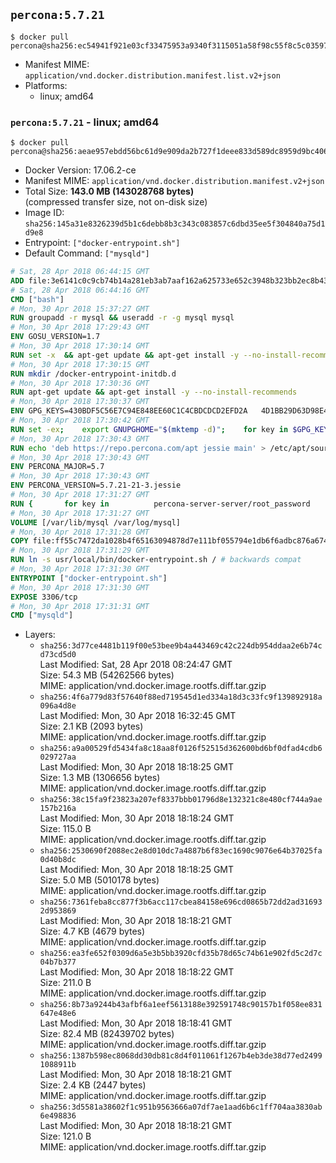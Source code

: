## `percona:5.7.21`

```console
$ docker pull percona@sha256:ec54941f921e03cf33475953a9340f3115051a58f98c55f8c5c03597ae7cd942
```

-	Manifest MIME: `application/vnd.docker.distribution.manifest.list.v2+json`
-	Platforms:
	-	linux; amd64

### `percona:5.7.21` - linux; amd64

```console
$ docker pull percona@sha256:aeae957ebdd56bc61d9e909da2b727f1deee833d589dc8959d9bc4065fc3cf30
```

-	Docker Version: 17.06.2-ce
-	Manifest MIME: `application/vnd.docker.distribution.manifest.v2+json`
-	Total Size: **143.0 MB (143028768 bytes)**  
	(compressed transfer size, not on-disk size)
-	Image ID: `sha256:145a31e8326239d5b1c6debb8b3c343c083857c6dbd35ee5f304840a75d1d9e8`
-	Entrypoint: `["docker-entrypoint.sh"]`
-	Default Command: `["mysqld"]`

```dockerfile
# Sat, 28 Apr 2018 06:44:15 GMT
ADD file:3e6141c0c9cb74b14a281eb3ab7aaf162a625733e652c3948b323bb2ec8b4343 in / 
# Sat, 28 Apr 2018 06:44:16 GMT
CMD ["bash"]
# Mon, 30 Apr 2018 15:37:27 GMT
RUN groupadd -r mysql && useradd -r -g mysql mysql
# Mon, 30 Apr 2018 17:29:43 GMT
ENV GOSU_VERSION=1.7
# Mon, 30 Apr 2018 17:30:14 GMT
RUN set -x 	&& apt-get update && apt-get install -y --no-install-recommends ca-certificates wget && rm -rf /var/lib/apt/lists/* 	&& wget -O /usr/local/bin/gosu "https://github.com/tianon/gosu/releases/download/$GOSU_VERSION/gosu-$(dpkg --print-architecture)" 	&& wget -O /usr/local/bin/gosu.asc "https://github.com/tianon/gosu/releases/download/$GOSU_VERSION/gosu-$(dpkg --print-architecture).asc" 	&& export GNUPGHOME="$(mktemp -d)" 	&& gpg --keyserver ha.pool.sks-keyservers.net --recv-keys B42F6819007F00F88E364FD4036A9C25BF357DD4 	&& gpg --batch --verify /usr/local/bin/gosu.asc /usr/local/bin/gosu 	&& rm -r "$GNUPGHOME" /usr/local/bin/gosu.asc 	&& chmod +x /usr/local/bin/gosu 	&& gosu nobody true 	&& apt-get purge -y --auto-remove ca-certificates wget
# Mon, 30 Apr 2018 17:30:15 GMT
RUN mkdir /docker-entrypoint-initdb.d
# Mon, 30 Apr 2018 17:30:36 GMT
RUN apt-get update && apt-get install -y --no-install-recommends 		apt-transport-https ca-certificates 		pwgen 	&& rm -rf /var/lib/apt/lists/*
# Mon, 30 Apr 2018 17:30:37 GMT
ENV GPG_KEYS=430BDF5C56E7C94E848EE60C1C4CBDCDCD2EFD2A 	4D1BB29D63D98E422B2113B19334A25F8507EFA5
# Mon, 30 Apr 2018 17:30:42 GMT
RUN set -ex; 	export GNUPGHOME="$(mktemp -d)"; 	for key in $GPG_KEYS; do 		gpg --keyserver ha.pool.sks-keyservers.net --recv-keys "$key"; 	done; 	gpg --export $GPG_KEYS > /etc/apt/trusted.gpg.d/percona.gpg; 	rm -r "$GNUPGHOME"; 	apt-key list
# Mon, 30 Apr 2018 17:30:43 GMT
RUN echo 'deb https://repo.percona.com/apt jessie main' > /etc/apt/sources.list.d/percona.list
# Mon, 30 Apr 2018 17:30:43 GMT
ENV PERCONA_MAJOR=5.7
# Mon, 30 Apr 2018 17:30:43 GMT
ENV PERCONA_VERSION=5.7.21-21-3.jessie
# Mon, 30 Apr 2018 17:31:27 GMT
RUN { 		for key in 			percona-server-server/root_password 			percona-server-server/root_password_again 			"percona-server-server-$PERCONA_MAJOR/root-pass" 			"percona-server-server-$PERCONA_MAJOR/re-root-pass" 		; do 			echo "percona-server-server-$PERCONA_MAJOR" "$key" password 'unused'; 		done; 	} | debconf-set-selections 	&& apt-get update 	&& apt-get install -y 		percona-server-server-$PERCONA_MAJOR=$PERCONA_VERSION 	&& rm -rf /var/lib/apt/lists/* 	&& sed -ri 's/^user\s/#&/' /etc/mysql/my.cnf 	&& rm -rf /var/lib/mysql && mkdir -p /var/lib/mysql /var/run/mysqld 	&& chown -R mysql:mysql /var/lib/mysql /var/run/mysqld 	&& chmod 777 /var/run/mysqld 	&& find /etc/mysql/ -name '*.cnf' -print0 		| xargs -0 grep -lZE '^(bind-address|log)' 		| xargs -rt -0 sed -Ei 's/^(bind-address|log)/#&/' 	&& echo '[mysqld]\nskip-host-cache\nskip-name-resolve' > /etc/mysql/conf.d/docker.cnf
# Mon, 30 Apr 2018 17:31:27 GMT
VOLUME [/var/lib/mysql /var/log/mysql]
# Mon, 30 Apr 2018 17:31:28 GMT
COPY file:ff55c7472da1028b4f65163094878d7e111bf055794e1db6f6adbc876a67481b in /usr/local/bin/ 
# Mon, 30 Apr 2018 17:31:29 GMT
RUN ln -s usr/local/bin/docker-entrypoint.sh / # backwards compat
# Mon, 30 Apr 2018 17:31:30 GMT
ENTRYPOINT ["docker-entrypoint.sh"]
# Mon, 30 Apr 2018 17:31:30 GMT
EXPOSE 3306/tcp
# Mon, 30 Apr 2018 17:31:31 GMT
CMD ["mysqld"]
```

-	Layers:
	-	`sha256:3d77ce4481b119f00e53bee9b4a443469c42c224db954ddaa2e6b74cd73cd5d0`  
		Last Modified: Sat, 28 Apr 2018 08:24:47 GMT  
		Size: 54.3 MB (54262566 bytes)  
		MIME: application/vnd.docker.image.rootfs.diff.tar.gzip
	-	`sha256:4f6a779d83f57640f88ed719545d1ed334a18d3c33fc9f139892918a096a4d8e`  
		Last Modified: Mon, 30 Apr 2018 16:32:45 GMT  
		Size: 2.1 KB (2093 bytes)  
		MIME: application/vnd.docker.image.rootfs.diff.tar.gzip
	-	`sha256:a9a00529fd5434fa8c18aa8f0126f52515d362600bd6bf0dfad4cdb6029727aa`  
		Last Modified: Mon, 30 Apr 2018 18:18:25 GMT  
		Size: 1.3 MB (1306656 bytes)  
		MIME: application/vnd.docker.image.rootfs.diff.tar.gzip
	-	`sha256:38c15fa9f23823a207ef8337bbb01796d8e132321c8e480cf744a9ae157b216a`  
		Last Modified: Mon, 30 Apr 2018 18:18:24 GMT  
		Size: 115.0 B  
		MIME: application/vnd.docker.image.rootfs.diff.tar.gzip
	-	`sha256:2530690f2088ec2e8d010dc7a4887b6f83ec1690c9076e64b37025fa0d40b8dc`  
		Last Modified: Mon, 30 Apr 2018 18:18:25 GMT  
		Size: 5.0 MB (5010178 bytes)  
		MIME: application/vnd.docker.image.rootfs.diff.tar.gzip
	-	`sha256:7361feba8cc877f3b6acc117cbea84158e696cd0865b72dd2ad316932d953869`  
		Last Modified: Mon, 30 Apr 2018 18:18:21 GMT  
		Size: 4.7 KB (4679 bytes)  
		MIME: application/vnd.docker.image.rootfs.diff.tar.gzip
	-	`sha256:ea3fe652f0309d6a5e3b5bb3920cfd35b78d65c74b61e902fd5c2d7c04b7b377`  
		Last Modified: Mon, 30 Apr 2018 18:18:22 GMT  
		Size: 211.0 B  
		MIME: application/vnd.docker.image.rootfs.diff.tar.gzip
	-	`sha256:8b73a9244b43afbf6a1eef5613188e392591748c90157b1f058ee831647e48e6`  
		Last Modified: Mon, 30 Apr 2018 18:18:41 GMT  
		Size: 82.4 MB (82439702 bytes)  
		MIME: application/vnd.docker.image.rootfs.diff.tar.gzip
	-	`sha256:1387b598ec8068dd30db81c8d4f011061f1267b4eb3de38d77ed24991088911b`  
		Last Modified: Mon, 30 Apr 2018 18:18:21 GMT  
		Size: 2.4 KB (2447 bytes)  
		MIME: application/vnd.docker.image.rootfs.diff.tar.gzip
	-	`sha256:3d5581a38602f1c951b9563666a07df7ae1aad6b6c1ff704aa3830ab6e498836`  
		Last Modified: Mon, 30 Apr 2018 18:18:21 GMT  
		Size: 121.0 B  
		MIME: application/vnd.docker.image.rootfs.diff.tar.gzip
